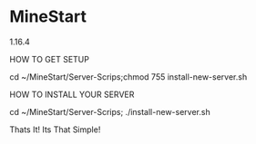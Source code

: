 # MineStart
1.16.4

HOW TO GET SETUP

cd ~/MineStart/Server-Scrips;chmod 755 install-new-server.sh

HOW TO INSTALL YOUR SERVER

cd ~/MineStart/Server-Scrips;
./install-new-server.sh

Thats It! Its That Simple!
